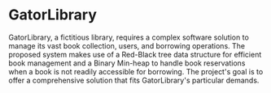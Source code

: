 # GatorLibrary
GatorLibrary, a fictitious library, requires a complex software solution to manage its vast book collection, users, and borrowing operations. The proposed system makes use of a Red-Black tree data structure for efficient book management and a Binary Min-heap to handle book reservations when a book is not readily accessible for borrowing. The project's goal is to offer a comprehensive solution that fits GatorLibrary's particular demands.
